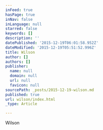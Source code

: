 ```yaml
---
inFeed: true
hasPage: true
inNav: false
inLanguage: null
starred: false
keywords: []
description: ''
datePublished: '2015-12-19T06:01:58.952Z'
dateModified: '2015-12-19T05:51:52.996Z'
title: Wilson
author: []
authors: []
publisher:
  name: null
  domain: null
  url: null
  favicon: null
sourcePath: _posts/2015-12-19-wilson.md
published: true
url: wilson/index.html
_type: Article

---
```

Wilson